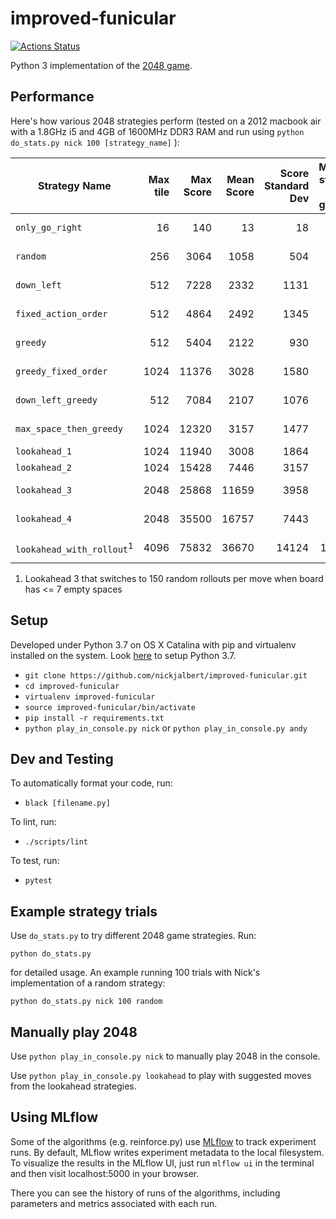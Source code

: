 # improved-funicular

[![Actions Status](https://github.com/nickjalbert/improved-funicular/workflows/Python%20Lint%20and%20Test/badge.svg)](https://github.com/nickjalbert/improved-funicular/actions)

Python 3 implementation of the [2048 game](https://play2048.co/).

## Performance

Here's how various 2048 strategies perform
(tested on a 2012 macbook air with a 1.8GHz i5 and 4GB of 1600MHz DDR3 RAM
and run using `python do_stats.py nick 100 [strategy_name]`
):

| Strategy Name            | Max tile | Max Score | Mean Score    | Score Standard Dev | Mean steps per game | Mean sec per game    | Git Hash   |
| ------------------------ | -------: | --------: | ------------: | -----------------: |-------------------: | -------------------: | --------:  |
| `only_go_right`          |   16     |   140     |    13         |     18             |    6                |     .00005 sec       | b51ed7d    |
| `random`                 |  256     |  3064     |  1058         |    504             |  138                |     .006   sec       | b51ed7d    |
| `down_left`              |  512     |  7228     |  2332         |   1131             |  207                |     .05    sec       | b51ed7d    |
| `fixed_action_order`     |  512     |  4864     |  2492         |   1345             |  221                |     .05    sec       | b51ed7d    |
| `greedy`                 |  512     |  5404     |  2122         |    930             |  188                |     .05    sec       | b51ed7d    |
| `greedy_fixed_order`     | 1024     | 11376     |  3028         |   1580             |  256                |     .06    sec       | b51ed7d    |
| `down_left_greedy`       |  512     |  7084     |  2107         |   1076             |  192                |     .05    sec       | b51ed7d    |
| `max_space_then_greedy`  | 1024     | 12320     |  3157         |   1477             |  266                |     .06    sec       | b51ed7d    |
| `lookahead_1`            | 1024     | 11940     |  3008         |   1864             |  252                |     .1     sec       | b51ed7d    |
| `lookahead_2`            | 1024     | 15428     |  7446         |   3157             |  491                |     .7     sec       | b51ed7d    |
| `lookahead_3`            | 2048     | 25868     | 11659         |   3958             |  724                |    5.1     sec       | b51ed7d    |
| `lookahead_4`            | 2048     | 35500     | 16757         |   7443             |  945                |   33.1     sec       | 02b412d    |
| `lookahead_with_rollout`<sup>1</sup> | 4096 | 75832 | 36670     |  14124             | 1853                |  758       sec       | c3bb225    |

1. Lookahead 3 that switches to 150 random rollouts per move when board has <= 7 empty spaces

## Setup

Developed under Python 3.7 on OS X Catalina with pip and virtualenv installed
on the system.  Look [here](https://stackoverflow.com/a/23842752) to setup
Python 3.7.

* `git clone https://github.com/nickjalbert/improved-funicular.git`
* `cd improved-funicular`
* `virtualenv improved-funicular`
* `source improved-funicular/bin/activate`
* `pip install -r requirements.txt`
* `python play_in_console.py nick` or `python play_in_console.py andy`

## Dev and Testing

To automatically format your code, run:

* `black [filename.py]`

To lint, run:

* `./scripts/lint`

To test, run:

* `pytest`

## Example strategy trials

Use `do_stats.py` to try different 2048 game strategies.  Run:

```python do_stats.py```

for detailed usage.  An example running 100 trials with Nick's implementation
of a random strategy:

```python do_stats.py nick 100 random```


## Manually play 2048

Use `python play_in_console.py nick` to manually play 2048 in the console.

Use `python play_in_console.py lookahead` to play with suggested moves from
the lookahead strategies.

## Using MLflow

Some of the algorithms (e.g. reinforce.py) use [MLflow](https://mlflow.org/)
to track experiment runs. By default, MLflow writes experiment metadata to the
local filesystem. To visualize the results in the MLflow UI, just
run `mlflow ui` in the terminal and then visit localhost:5000 in your browser.

There you can see the history of runs of the algorithms, including parameters
and metrics associated with each run.

